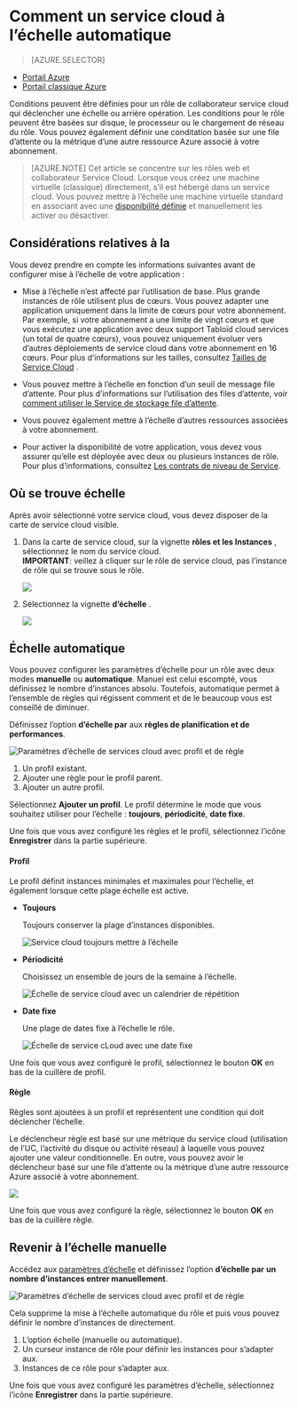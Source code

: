 <properties
    pageTitle="Automatique adapter un service cloud dans le portail | Microsoft Azure"
    description="Découvrez comment utiliser le portail pour configurer des règles d’échelle automatique pour un rôle de cloud service web ou collaborateur dans Azure."
    services="cloud-services"
    documentationCenter=""
    authors="Thraka"
    manager="timlt"
    editor=""/>

<tags
    ms.service="cloud-services"
    ms.workload="tbd"
    ms.tgt_pltfrm="na"
    ms.devlang="na"
    ms.topic="article"
    ms.date="09/06/2016"
    ms.author="adegeo"/>


# <a name="how-to-auto-scale-a-cloud-service"></a>Comment un service cloud à l’échelle automatique

> [AZURE.SELECTOR]
- [Portail Azure](cloud-services-how-to-scale-portal.md)
- [Portail classique Azure](cloud-services-how-to-scale.md)

Conditions peuvent être définies pour un rôle de collaborateur service cloud qui déclencher une échelle ou arrière opération. Les conditions pour le rôle peuvent être basées sur disque, le processeur ou le chargement de réseau du rôle. Vous pouvez également définir une conditation basée sur une file d’attente ou la métrique d’une autre ressource Azure associé à votre abonnement.

>[AZURE.NOTE] Cet article se concentre sur les rôles web et collaborateur Service Cloud. Lorsque vous créez une machine virtuelle (classique) directement, s’il est hébergé dans un service cloud. Vous pouvez mettre à l’échelle une machine virtuelle standard en associant avec une [disponibilité définie](../virtual-machines/virtual-machines-windows-classic-configure-availability.md) et manuellement les activer ou désactiver.

## <a name="considerations"></a>Considérations relatives à la

Vous devez prendre en compte les informations suivantes avant de configurer mise à l’échelle de votre application :

- Mise à l’échelle n’est affecté par l’utilisation de base. Plus grande instances de rôle utilisent plus de cœurs. Vous pouvez adapter une application uniquement dans la limite de cœurs pour votre abonnement. Par exemple, si votre abonnement a une limite de vingt cœurs et que vous exécutez une application avec deux support Tabloïd cloud services (un total de quatre cœurs), vous pouvez uniquement évoluer vers d’autres déploiements de service cloud dans votre abonnement en 16 cœurs. Pour plus d’informations sur les tailles, consultez [Tailles de Service Cloud](cloud-services-sizes-specs.md) .

- Vous pouvez mettre à l’échelle en fonction d’un seuil de message file d’attente. Pour plus d’informations sur l’utilisation des files d’attente, voir [comment utiliser le Service de stockage file d’attente](../storage/storage-dotnet-how-to-use-queues.md).

- Vous pouvez également mettre à l’échelle d’autres ressources associées à votre abonnement.

- Pour activer la disponibilité de votre application, vous devez vous assurer qu’elle est déployée avec deux ou plusieurs instances de rôle. Pour plus d’informations, consultez [Les contrats de niveau de Service](https://azure.microsoft.com/support/legal/sla/).

## <a name="where-scale-is-located"></a>Où se trouve échelle

Après avoir sélectionné votre service cloud, vous devez disposer de la carte de service cloud visible.

1. Dans la carte de service cloud, sur la vignette **rôles et les Instances** , sélectionnez le nom du service cloud.   
**IMPORTANT**: veillez à cliquer sur le rôle de service cloud, pas l’instance de rôle qui se trouve sous le rôle.

    ![](./media/cloud-services-how-to-scale-portal/roles-instances.png)

2. Sélectionnez la vignette **d’échelle** .

    ![](./media/cloud-services-how-to-scale-portal/scale-tile.png)

## <a name="automatic-scale"></a>Échelle automatique

Vous pouvez configurer les paramètres d’échelle pour un rôle avec deux modes **manuelle** ou **automatique**. Manuel est celui escompté, vous définissez le nombre d’instances absolu. Toutefois, automatique permet à l’ensemble de règles qui régissent comment et de le beaucoup vous est conseillé de diminuer.

Définissez l’option **d’échelle par** aux **règles de planification et de performances**.

![Paramètres d’échelle de services cloud avec profil et de règle](./media/cloud-services-how-to-scale-portal/schedule-basics.png)

1. Un profil existant.
2. Ajouter une règle pour le profil parent.
3. Ajouter un autre profil.

Sélectionnez **Ajouter un profil**. Le profil détermine le mode que vous souhaitez utiliser pour l’échelle : **toujours**, **périodicité**, **date fixe**.

Une fois que vous avez configuré les règles et le profil, sélectionnez l’icône **Enregistrer** dans la partie supérieure.

#### <a name="profile"></a>Profil

Le profil définit instances minimales et maximales pour l’échelle, et également lorsque cette plage échelle est active.

* **Toujours**

    Toujours conserver la plage d’instances disponibles.  

    ![Service cloud toujours mettre à l’échelle](./media/cloud-services-how-to-scale-portal/select-always.png)
    
* **Périodicité**

    Choisissez un ensemble de jours de la semaine à l’échelle.

    ![Échelle de service cloud avec un calendrier de répétition](./media/cloud-services-how-to-scale-portal/select-recurrence.png)
    
* **Date fixe**

    Une plage de dates fixe à l’échelle le rôle.

    ![Échelle de service cLoud avec une date fixe](./media/cloud-services-how-to-scale-portal/select-fixed.png)

Une fois que vous avez configuré le profil, sélectionnez le bouton **OK** en bas de la cuillère de profil.

#### <a name="rule"></a>Règle

Règles sont ajoutées à un profil et représentent une condition qui doit déclencher l’échelle. 

Le déclencheur règle est basé sur une métrique du service cloud (utilisation de l’UC, l’activité du disque ou activité réseau) à laquelle vous pouvez ajouter une valeur conditionnelle. En outre, vous pouvez avoir le déclencheur basé sur une file d’attente ou la métrique d’une autre ressource Azure associé à votre abonnement.

![](./media/cloud-services-how-to-scale-portal/rule-settings.png)

Une fois que vous avez configuré la règle, sélectionnez le bouton **OK** en bas de la cuillère règle.

## <a name="back-to-manual-scale"></a>Revenir à l’échelle manuelle

Accédez aux [paramètres d’échelle](#where-scale-is-located) et définissez l’option **d’échelle par** **un nombre d’instances entrer manuellement**.

![Paramètres d’échelle de services cloud avec profil et de règle](./media/cloud-services-how-to-scale-portal/manual-basics.png)

Cela supprime la mise à l’échelle automatique du rôle et puis vous pouvez définir le nombre d’instances de directement. 

1. L’option échelle (manuelle ou automatique).
2. Un curseur instance de rôle pour définir les instances pour s’adapter aux.
3. Instances de ce rôle pour s’adapter aux.

Une fois que vous avez configuré les paramètres d’échelle, sélectionnez l’icône **Enregistrer** dans la partie supérieure.

